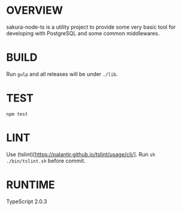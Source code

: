 # OVERVIEW

sakura-node-ts is a utility project to provide some very basic tool for developing with PostgreSQL and some common middlewares.


# BUILD

Run `gulp` and all releases will be under `./lib`.


# TEST

`npm test`


# LINT

Use (tslint)[https://palantir.github.io/tslint/usage/cli/]. Run `sh ./bin/tslint.sh` before commit.


# RUNTIME

TypeScript 2.0.3
